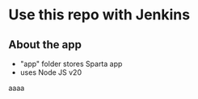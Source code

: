 # Use this repo with Jenkins

## About the app
- "app" folder stores Sparta app
- uses Node JS v20

aaaa
